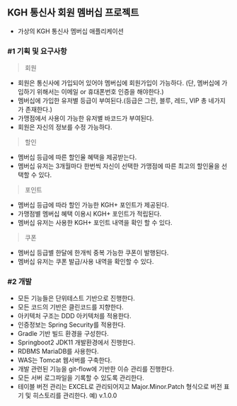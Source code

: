 ## KGH 통신사 회원 멤버십 프로젝트

- 가상의 KGH 통신사 멤버십 애플리케이션
  
### #1 기획 및 요구사항

> 회원

- 회원은 통신사에 가입되어 있어야 멤버십에 회원가입이 가능하다. (단, 멤버십에 가입하기 위해서는 이메일 or 휴대폰번호 인증을 해야한다.)
- 멤버십에 가입한 유저별 등급이 부여된다.(등급은 그린, 블루, 레드, VIP 총 네가지가 존재한다.)
- 가맹점에서 사용이 가능한 유저별 바코드가 부여된다.
- 회원은 자신의 정보를 수정 가능하다.
  
> 할인

- 멤버십 등급에 따른 할인율 혜택을 제공받는다.
- 멤버십 유저는 3개월마다 한번씩 자신이 선택한 가맹점에 따른 최고의 할인율을 선택할 수 있다.

> 포인트

- 멤버십 등급에 따라 할인 가능한 KGH+ 포인트가 제공된다.
- 가맹점별 멤버십 혜택 이용시 KGH+ 포인트가 적립된다.
- 멤버십 유저는 사용한 KGH+ 포인트 내역을 확인 할 수 있다.

> 쿠폰
> 
- 멤버십 등급별 한달에 한개씩 중복 가능한 쿠폰이 발행된다.
- 멤버십 유저는 쿠폰 발급/사용 내역을 확인할 수 있다.

### #2 개발

- 모든 기능들은 단위테스트 기반으로 진행한다.
- 모든 코드의 기반은 클린코드를 지향한다.
- 아키텍처 구조는 DDD 아키텍처를 적용한다.
- 인증정보는 Spring Security를 적용한다.
- Gradle 기반 빌드 환경을 구성한다.
- Springboot2 JDK11 개발환경에서 진행한다.
- RDBMS MariaDB를 사용한다.
- WAS는 Tomcat 웹서버를 구축한다.
- 개발 관련된 기능을 git-flow에 기반한 이슈 관리를 진행한다.
- 모든 서버 로그파일을 기록할 수 있도록 관리한다.
- 테이블 버전 관리는 EXCEL로 관리되어지고 Major.Minor.Patch 형식으로 버전 표기 및 히스토리를 관리한다. 예) v.1.0.0

